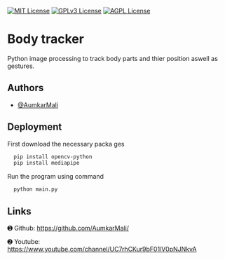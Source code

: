 


[![MIT License](https://img.shields.io/badge/License-MIT-green.svg)](https://choosealicense.com/licenses/mit/)
[![GPLv3 License](https://img.shields.io/badge/License-GPL%20v3-yellow.svg)](https://opensource.org/licenses/)
[![AGPL License](https://img.shields.io/badge/license-AGPL-blue.svg)](http://www.gnu.org/licenses/agpl-3.0)


# Body tracker

Python image processing to track body parts and thier position aswell as gestures.





## Authors

- [@AumkarMali](https://www.github.com/AumkarMali)


## Deployment

First download the necessary packa ges

```bash
  pip install opencv-python
  pip install mediapipe
```

Run the program using command

```bash
  python main.py
```
## Links

➊ Github: https://github.com/AumkarMali/

➋ Youtube: https://www.youtube.com/channel/UC7rhCKur9bF01lV0pNJNkvA
